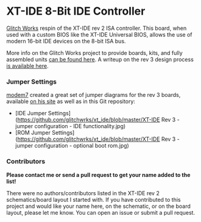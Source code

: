 # XT-IDE 8-Bit IDE Controller

[Glitch Works](http://www.glitchwrks.com/) respin of the XT-IDE rev 2 ISA controller. This board, when used with a custom BIOS like the XT-IDE Universal BIOS, allows the use of modern 16-bit IDE devices on the 8-bit ISA bus.

More info on the Glitch Works project to provide boards, kits, and fully assembled units [can be found here](http://www.glitchwrks.com/xt-ide). A writeup on the rev 3 design process [is available here](http://www.glitchwrks.com/2016/07/06/xt-ide-rev3).

### Jumper Settings

[modem7](http://minuszerodegrees.net/) created a great set of jumper diagrams for the rev 3 boards, available [on his site](http://minuszerodegrees.net/xtide/rev_3/XT-IDE%20Rev%203%20-%20general.htm) as well as in this Git repository:

* [IDE Jumper Settings](https://github.com/glitchwrks/xt_ide/blob/master/XT-IDE Rev 3 - jumper configuration - IDE functionality.jpg)
* [ROM Jumper Settings](https://github.com/glitchwrks/xt_ide/blob/master/XT-IDE Rev 3 - jumper configuration - optional boot rom.jpg)

### Contributors

**Please contact me or send a pull request to get your name added to the list!**

There were no authors/contributors listed in the XT-IDE rev 2 schematics/board layout I started with. If you have contributed to this project and would like your name here, on the schematic, or on the board layout, please let me know. You can open an issue or submit a pull request.
